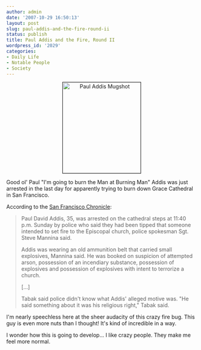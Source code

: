```yaml
---
author: admin
date: '2007-10-29 16:50:13'
layout: post
slug: paul-addis-and-the-fire-round-ii
status: publish
title: Paul Addis and the Fire, Round II
wordpress_id: '2029'
categories:
- Daily Life
- Notable People
- Society
---
```

<p style="text-align: center"><a href="http://www.flickr.com/photos/albill/1260594125/" title="Photo Sharing"><img src="http://farm2.static.flickr.com/1048/1260594125_34d094c5ea_m.jpg" alt="Paul Addis Mugshot" border="1" height="240" width="206" /></a></p>

Good ol' Paul "I'm going to burn the Man at Burning Man" Addis was just arrested in the last day for apparently trying to burn down Grace Cathedral in San Francisco.

According to the <a href="http://www.sfgate.com/cgi-bin/article.cgi?f=/c/a/2007/10/29/BAGJT2QQB.DTL&amp;tsp=1">San Francisco Chronicle</a>:
<blockquote>Paul David Addis, 35, was arrested on the cathedral steps at 11:40 p.m. Sunday by police who said they had been tipped that someone intended to set fire to the Episcopal church, police spokesman Sgt. Steve Mannina said.

Addis was wearing an old ammunition belt that carried small explosives, Mannina said. He was booked on suspicion of attempted arson, possession of an incendiary substance, possession of explosives and possession of explosives with intent to terrorize a church.

[...]

Tabak said police didn't know what Addis' alleged motive was. "He said something about it was his religious right," Tabak said.</blockquote>
I'm nearly speechless here at the sheer audacity of this crazy fire bug. This guy is even more nuts than I thought! It's kind of incredible in a way.

I wonder how this is going to develop... I like crazy people. They make me feel more normal.
